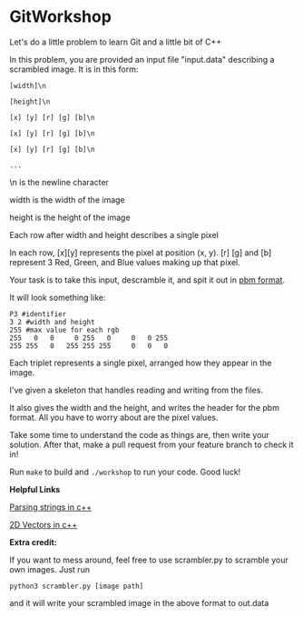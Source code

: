 # GitWorkshop

Let's do a little problem to learn Git and a little bit of C++

In this problem, you are provided an input file "input.data" describing a scrambled image. It is in this form:
```
[width]\n

[height]\n

[x] [y] [r] [g] [b]\n

[x] [y] [r] [g] [b]\n

[x] [y] [r] [g] [b]\n

...
```

\n is the newline character

width is the width of the image

height is the height of the image

Each row after width and height describes a single pixel

In each row, [x][y] represents the pixel at position (x, y). [r] [g] and [b] represent 3 Red, Green, and Blue values making up that pixel.

Your task is to take this input, descramble it, and spit it out in [pbm format](https://en.wikipedia.org/wiki/Netpbm_format).

It will look something like: 

```
P3 #identifier
3 2 #width and height
255 #max value for each rgb
255   0   0     0 255   0     0   0 255
255 255   0   255 255 255     0   0   0
```

Each triplet represents a single pixel, arranged how they appear in the image.

I've given a skeleton that handles reading and writing from the files. 

It also gives the width and the height, and writes the header for the pbm format. All you have to worry about are the pixel values.

Take some time to understand the code as things are, then write your solution. After that, make a pull request from your feature branch to check it in!

Run `make` to build and `./workshop` to run your code. Good luck!

**Helpful Links**

[Parsing strings in c++](https://stackoverflow.com/questions/17724925/parse-string-containing-numbers-into-integer-array)

[2D Vectors in c++](https://stackoverflow.com/questions/9694838/how-to-implement-2d-vector-array)

**Extra credit:**

If you want to mess around, feel free to use scrambler.py to scramble your own images. Just run 
```
python3 scrambler.py [image path]
``` 
and it will write your scrambled image in the above format to out.data
